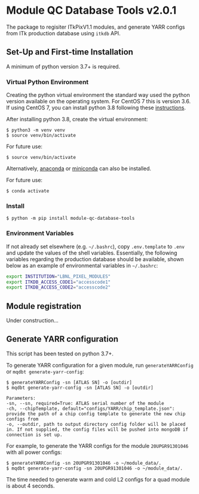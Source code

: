 # Module QC Database Tools v2.0.1

The package to regisiter ITkPixV1.1 modules, and generate YARR configs from ITk
production database using `itkdb` API.

## Set-Up and First-time Installation

A minimum of python version 3.7+ is required.

### Virtual Python Environment

Creating the python virtual environment the standard way used the python version
available on the operating system. For CentOS 7 this is version 3.6. If using
CentOS 7, you can install python 3.8 following these
[instructions](https://tecadmin.net/install-python-3-8-centos/).

After installing python 3.8, create the virtual environment:

```
$ python3 -m venv venv
$ source venv/bin/activate
```

For future use:

```
$ source venv/bin/activate
```

Alternatively, [anaconda](https://docs.anaconda.com/anaconda/install/index.html)
or [miniconda](https://docs.conda.io/en/latest/miniconda.html) can also be
installed.

For future use:

```
$ conda activate
```

### Install

```
$ python -m pip install module-qc-database-tools
```

### Environment Variables

If not already set elsewhere (e.g. `~/.bashrc`), copy `.env.template` to `.env`
and update the values of the shell variables. Essentially, the following
variables regarding the production database should be available, shown below as
an example of environmental variables in `~/.bashrc`:

```bash
export INSTITUTION="LBNL_PIXEL_MODULES"
export ITKDB_ACCESS_CODE1="accesscode1"
export ITKDB_ACCESS_CODE2="accesscode2"
```

## Module registration

Under construction...

## Generate YARR configuration

This script has been tested on python 3.7+.

To generate YARR configuration for a given module, run `generateYARRConfig` or
`mqdbt generate-yarr-config`:

```
$ generateYARRConfig -sn [ATLAS SN] -o [outdir]
$ mqdbt generate-yarr-config -sn [ATLAS SN] -o [outdir]

Parameters:
-sn, --sn, required=True: ATLAS serial number of the module
-ch, --chipTemplate, default="configs/YARR/chip_template.json": provide the path of a chip config template to generate the new chip configs from
-o, --outdir, path to output directory config folder will be placed in. If not supplied, the config files will be pushed into mongoDB if connection is set up.
```

For example, to generate the YARR configs for the module `20UPGR91301046` with
all power configs:

```
$ generateYARRConfig -sn 20UPGR91301046 -o ~/module_data/.
$ mqdbt generate-yarr-config -sn 20UPGR91301046 -o ~/module_data/.
```

The time needed to generate warm and cold L2 configs for a quad module is about
4 seconds.
